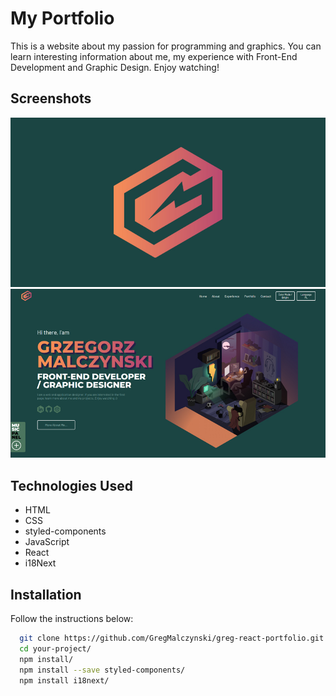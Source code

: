 # My Portfolio

This is a website about my passion for programming and graphics. You can learn interesting information about me, my experience with Front-End Development and Graphic Design. Enjoy watching!

## Screenshots

![App Screenshot](https://github.com/GregMalczynski/greg-react-portfolio/blob/master/screen-shots/git-portfolio-1.jpg?raw=true)
![App Screenshot](https://github.com/GregMalczynski/greg-react-portfolio/blob/master/screen-shots/git-portfolio-2.jpg?raw=true)

## Technologies Used

- HTML
- CSS
- styled-components
- JavaScript
- React
- i18Next

## Installation

Follow the instructions below:

```bash
  git clone https://github.com/GregMalczynski/greg-react-portfolio.git
  cd your-project/
  npm install/
  npm install --save styled-components/
  npm install i18next/
```